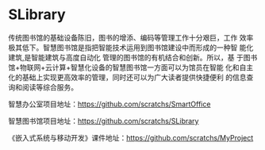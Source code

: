 # SLibrary
传统图书馆的基础设备陈旧，图书的增添、编码等管理工作十分艰巨，工作 效率极其低下。智慧图书馆是指把智能技术运用到图书馆建设中而形成的一种智 能化建筑,是智能建筑与高度自动化 管理的图书馆的有机结合和创新。所以，基 于图书馆+物联网+云计算+智慧化设备的智慧图书馆一方面可以为馆员在智能 化和自主化的基础上实现更高效率的管理，同时还可以为广大读者提供快捷便利 的信息查询和阅读等综合服务。 

智慧办公室项目地址：https://github.com/scratchs/SmartOffice 

智慧图书馆项目地址：https://github.com/scratchs/SLibrary 

《嵌入式系统与移动开发》课件地址：https://github.com/scratchs/MyProject
